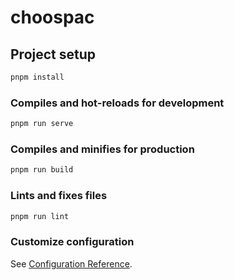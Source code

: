 # choospac

## Project setup

```sh
pnpm install
```

### Compiles and hot-reloads for development

```sh
pnpm run serve
```

### Compiles and minifies for production

```sh
pnpm run build
```

### Lints and fixes files

```sh
pnpm run lint
```

### Customize configuration

See [Configuration Reference](https://cli.vuejs.org/config/).
